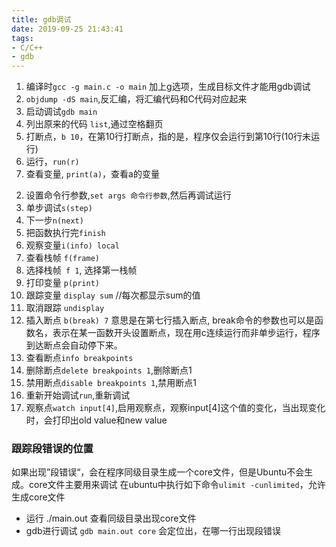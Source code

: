 ```yaml
---
title: gdb调试
date: 2019-09-25 21:43:41
tags:
- C/C++
- gdb
---
```


1. 编译时`gcc -g main.c -o main`
加上g选项，生成目标文件才能用gdb调试    
2. `objdump -dS main`,反汇编，将汇编代码和C代码对应起来
3. 启动调试`gdb main`
4. 列出原来的代码 `list`,通过空格翻页
5. 打断点，`b 10`，在第10行打断点，指的是，程序仅会运行到第10行(10行未运行)
6. 运行，`run(r)`
7. 查看变量, `print(a)`，查看a的变量
<!--more-->
2. 设置命令行参数,`set args 命令行参数`,然后再调试运行
3. 单步调试`s(step)`
4. 下一步`n(next)`
5. 把函数执行完`finish`
6. 观察变量`i(info) local`
7. 查看栈帧 `f(frame)`
8. 选择栈帧` f 1`, 选择第一栈帧
9. 打印变量
`p(print)`
10. 跟踪变量
`display sum`
//每次都显示sum的值
11. 取消跟踪
`undisplay`      
12. 插入断点 `b(break) 7`
意思是在第七行插入断点, break命令的参数也可以是函数名，表示在某一函数开头设置断点，现在用c连续运行而非单步运行，程序到达断点会自动停下来。
13. 查看断点`info breakpoints`
14. 删除断点`delete breakpoints 1`,删除断点1
15. 禁用断点`disable breakpoints 1`,禁用断点1
16. 重新开始调试`run`,重新调试
17. 观察点`watch input[4]`,启用观察点，观察input[4]这个值的变化，当出现变化时，会打印出old value和new value
### 跟踪段错误的位置
如果出现”段错误“，会在程序同级目录生成一个core文件，但是Ubuntu不会生成。core文件主要用来调试
在ubuntu中执行如下命令`ulimit -cunlimited`，允许生成core文件
* 运行  ./main.out 
查看同级目录出现core文件
* gdb进行调试 `gdb main.out core`
会定位出，在哪一行出现段错误
